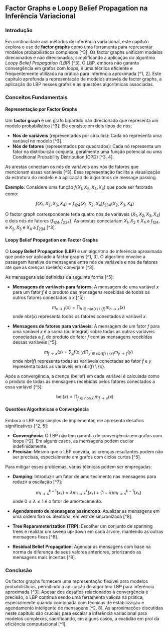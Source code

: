 ## Factor Graphs e Loopy Belief Propagation na Inferência Variacional

### Introdução
Em continuidade aos métodos de inferência variacional, este capítulo explora o uso de **factor graphs** como uma ferramenta para representar modelos probabilísticos complexos [^3]. Os factor graphs unificam modelos direcionados e não direcionados, simplificando a aplicação do algoritmo *Loopy Belief Propagation (LBP)* [^3]. O LBP, embora não garanta convergência em grafos com loops, é uma técnica eficiente e frequentemente utilizada na prática para inferência aproximada [^1, 2]. Este capítulo aprofunda a representação de modelos através de factor graphs, a aplicação do LBP nesses grafos e as questões algorítmicas associadas.

### Conceitos Fundamentais

#### Representação por Factor Graphs
Um **factor graph** é um grafo bipartido não direcionado que representa um modelo probabilístico [^3]. Ele consiste em dois tipos de nós:
*   **Nós de variáveis** (representados por círculos): Cada nó representa uma variável no modelo [^3].
*   **Nós de fatores** (representados por quadrados): Cada nó representa um fator na distribuição conjunta, geralmente uma função potencial ou uma Conditional Probability Distribution (CPD) [^3, 4].

As arestas conectam os nós de variáveis aos nós de fatores que mencionam essas variáveis [^3]. Essa representação facilita a visualização da estrutura do modelo e a aplicação de algoritmos de message passing.

**Exemplo**: Considere uma função $f(X_1, X_2, X_3, X_4)$ que pode ser fatorada como:

$$\
f(X_1, X_2, X_3, X_4) = f_{124}(X_1, X_2, X_4)f_{234}(X_2, X_3, X_4)
$$

O factor graph correspondente teria quatro nós de variáveis ($X_1, X_2, X_3, X_4$) e dois nós de fatores ($f_{124}, f_{234}$). As arestas conectariam $X_1, X_2$ e $X_4$ a $f_{124}$, e $X_2, X_3$ e $X_4$ a $f_{234}$ [^3].

#### Loopy Belief Propagation em Factor Graphs
O **Loopy Belief Propagation (LBP)** é um algoritmo de inferência aproximada que pode ser aplicado a factor graphs [^1, 3]. O algoritmo envolve a passagem iterativa de mensagens entre nós de variáveis e nós de fatores até que as crenças (beliefs) convirjam [^3].

As mensagens são definidas da seguinte forma [^5]:

*   **Mensagens de variáveis para fatores**: A mensagem de uma variável $x$ para um fator $f$ é o produto das mensagens recebidas de todos os outros fatores conectados a $x$ [^5]:

    $$\
    m_{x \rightarrow f}(x) = \prod_{h \in \text{nbr}(x) \setminus \{f\}} m_{h \rightarrow x}(x)
    $$
    onde $\text{nbr}(x)$ representa todos os fatores conectados à variável $x$.
*   **Mensagens de fatores para variáveis**: A mensagem de um fator $f$ para uma variável $x$ é a soma (ou integral) sobre todas as outras variáveis conectadas a $f$, do produto do fator $f$ com as mensagens recebidas dessas variáveis [^5]:

    $$\
    m_{f \rightarrow x}(x) = \sum_{y} f(x, y) \prod_{y \in \text{nbr}(f) \setminus \{x\}} m_{y \rightarrow f}(y)
    $$
    onde $\text{nbr}(f)$ representa todas as variáveis conectadas ao fator $f$ e $y$ representa todas as variáveis em $\text{nbr}(f) \setminus \{x\}$.

Após a convergência, a crença (belief) em cada variável é calculada como o produto de todas as mensagens recebidas pelos fatores conectados a essa variável [^5]:

$$\
\text{bel}(x) \propto \prod_{f \in \text{nbr}(x)} m_{f \rightarrow x}(x)
$$

#### Questões Algorítmicas e Convergência
Embora o LBP seja simples de implementar, ele apresenta desafios significativos [^2, 5]:

*   **Convergência**: O LBP não tem garantia de convergência em grafos com loops [^2]. Em alguns casos, as mensagens podem oscilar indefinidamente.
*   **Precisão**: Mesmo que o LBP convirja, as crenças resultantes podem não ser precisas, especialmente em grafos com ciclos curtos [^5].

Para mitigar esses problemas, várias técnicas podem ser empregadas:

*   **Damping**: Introduzir um fator de amortecimento nas mensagens para reduzir a oscilação [^7]:

    $$\
    m_{t \rightarrow s}^{k+1}(x_s) = \lambda m_{t \rightarrow s}^{k}(x_s) + (1 - \lambda) m_{t \rightarrow s}^{k-1}(x_s)
    $$
    onde $0 \leq \lambda \leq 1$ é o fator de amortecimento.
*   **Agendamento de mensagens assíncrono**: Atualizar as mensagens em uma ordem fixa ou aleatória, em vez de sincronizada [^8].
*   **Tree Reparameterization (TRP)**: Escolher um conjunto de spanning trees e realizar um sweep up-down em cada árvore, mantendo as outras mensagens fixas [^8].
*   **Residual Belief Propagation**: Agendar as mensagens com base na norma da diferença de seus valores anteriores, priorizando as mensagens mais incertas [^8].

### Conclusão
Os factor graphs fornecem uma representação flexível para modelos probabilísticos, permitindo a aplicação do algoritmo LBP para inferência aproximada [^3]. Apesar dos desafios relacionados à convergência e precisão, o LBP continua sendo uma ferramenta valiosa na prática, especialmente quando combinada com técnicas de estabilização e agendamento inteligente de mensagens [^2, 8]. As aproximações discutidas neste capítulo são cruciais para escalar a inferência variacional para modelos complexos, sacrificando, em alguns casos, a exatidão em prol da eficiência computacional [^1]. <!-- END -->